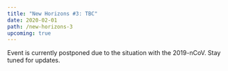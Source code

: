 ```yaml
---
title: "New Horizons #3: TBC"
date: 2020-02-01
path: /new-horizons-3
upcoming: true
---
```


Event is currently postponed due to the situation with the 2019-nCoV. Stay tuned for updates.